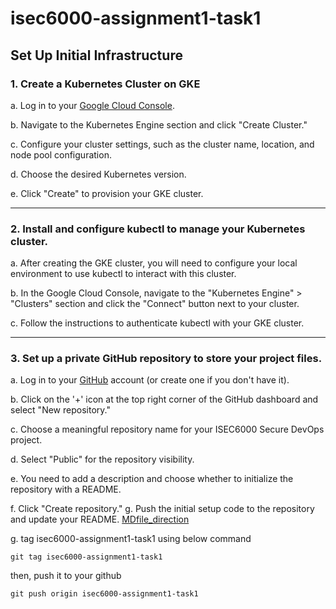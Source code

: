 # isec6000-assignment1-task1

## Set Up Initial Infrastructure

### 1. Create a Kubernetes Cluster on GKE

a. Log in to your [Google Cloud Console][googlelink].

[googlelink]: https://cloud.google.com/cloud-console/?utm_source=google&utm_medium=cpc&utm_campaign=japac-AU-all-en-dr-BKWS-all-super-trial-PHR-dr-1605216&utm_content=text-ad-none-none-DEV_c-CRE_648976003582-ADGP_Hybrid%20%7C%20BKWS%20-%20BRO%20%7C%20Txt%20~%20Management%20Tools_Cloud%20Console_google%20cloud%20console_main-KWID_43700076166781865-aud-1644542956308%3Akwd-296393718382&userloc_9070531-network_g&utm_term=KW_google%20cloud%20console&gclid=EAIaIQobChMItqrAjLucgQMV7RF7Bx39ugg8EAAYASAAEgKtWfD_BwE&gclsrc=aw.ds "Go google"

b. Navigate to the Kubernetes Engine section and click "Create Cluster."

c. Configure your cluster settings, such as the cluster name, location, and node pool configuration.

d. Choose the desired Kubernetes version.

e. Click "Create" to provision your GKE cluster.
- - -

### 2. Install and configure kubectl to manage your Kubernetes cluster.

a. After creating the GKE cluster, you will need to configure your local environment
to use kubectl to interact with this cluster.

b. In the Google Cloud Console, navigate to the "Kubernetes Engine" > "Clusters"
section and click the "Connect" button next to your cluster.

c. Follow the instructions to authenticate kubectl with your GKE cluster.
- - -

### 3. Set up a private GitHub repository to store your project files.

a. Log in to your [GitHub](https://github.com) account (or create one if you don't have it).

b. Click on the '+' icon at the top right corner of the GitHub dashboard and select
"New repository."

c. Choose a meaningful repository name for your ISEC6000 Secure DevOps project.

d. Select "Public" for the repository visibility.

e. You need to add a description and choose whether to initialize the repository
with a README.

f. Click "Create repository."
g. Push the initial setup code to the repository and update your README.
[MDfile_direction](https://www.w3schools.io/file/markdown-folder-tree/)

g. tag isec6000-assignment1-task1 using below command

    git tag isec6000-assignment1-task1

then, push it to your github

    git push origin isec6000-assignment1-task1
